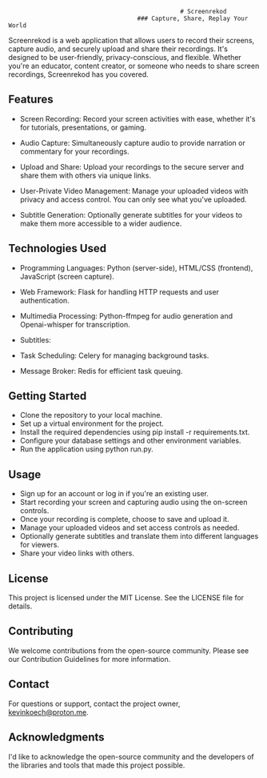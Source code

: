                                                     # Screenrekod
                                        ### Capture, Share, Replay Your World

Screenrekod is a web application that allows users to record their screens, capture audio, and securely upload and share their recordings. It's designed to be user-friendly, privacy-conscious, and flexible. Whether you're an educator, content creator, or someone who needs to share screen recordings, Screenrekod has you covered.

## Features
* Screen Recording: Record your screen activities with ease, whether it's for tutorials, presentations, or gaming.

* Audio Capture: Simultaneously capture audio to provide narration or commentary for your recordings.

* Upload and Share: Upload your recordings to the secure server and share them with others via unique links.

* User-Private Video Management: Manage your uploaded videos with privacy and access control. You can only see what you've uploaded.

* Subtitle Generation: Optionally generate subtitles for your videos to make them more accessible to a wider audience.

## Technologies Used
* Programming Languages: Python (server-side), HTML/CSS (frontend), JavaScript (screen capture).

* Web Framework: Flask for handling HTTP requests and user authentication.

* Multimedia Processing: Python-ffmpeg for audio generation and Openai-whisper for transcription.

* Subtitles:

* Task Scheduling: Celery for managing background tasks.

* Message Broker: Redis for efficient task queuing.

## Getting Started
* Clone the repository to your local machine.
* Set up a virtual environment for the project.
* Install the required dependencies using pip install -r requirements.txt.
* Configure your database settings and other environment variables.
* Run the application using python run.py.

## Usage
* Sign up for an account or log in if you're an existing user.
* Start recording your screen and capturing audio using the on-screen controls.
* Once your recording is complete, choose to save and upload it.
* Manage your uploaded videos and set access controls as needed.
* Optionally generate subtitles and translate them into different languages for viewers.
* Share your video links with others.

## License
This project is licensed under the MIT License. See the LICENSE file for details.

## Contributing
We welcome contributions from the open-source community. Please see our Contribution Guidelines for more information.

## Contact
For questions or support, contact the project owner, kevinkoech@proton.me.

## Acknowledgments
I'd like to acknowledge the open-source community and the developers of the libraries and tools that made this project possible.
